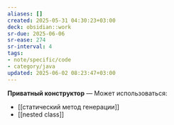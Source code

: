 ```yaml
---
aliases: []
created: 2025-05-31 04:30:23+03:00
deck: obsidian::work
sr-due: 2025-06-06
sr-ease: 274
sr-interval: 4
tags:
- note/specific/code
- category/java
updated: 2025-06-02 08:23:47+03:00
---
```


**Приватный конструктор**
—
Может использоваться:
- [[статический метод генерации]]
- [[nested class]]